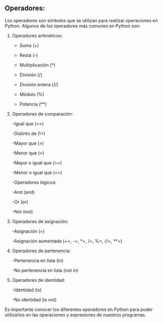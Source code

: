 ## Operadores:


Los operadores son símbolos que se utilizan para realizar operaciones en Python. Algunos de los operadores más comunes en Python son:

1) Operadores aritméticos:
   
    - Suma (+)

    - Resta (-)

    - Multiplicación (*)

    - División (/)

    - División entera (//)

    - Módulo (%)

    - Potencia (**)

2) Operadores de comparación:

    -Igual que (==)

    -Distinto de (!=)

    -Mayor que (>)

    -Menor que (<)

    -Mayor o igual que (>=)

    -Menor o igual que (<=)

    -Operadores lógicos:

    -And (and)

    -Or (or)

    -Not (not)

3) Operadores de asignación:
   
    -Asignación (=)

    -Asignación aumentada (+=, -=, *=, /=, %=, //=, **=)

4) Operadores de pertenencia:

    -Pertenencia en lista (in)

    -No pertenencia en lista (not in)

5) Operadores de identidad:
   
    -Identidad (is)

    -No identidad (is not)


Es importante conocer los diferentes operadores en Python para poder utilizarlos en las operaciones y expresiones de nuestros programas.